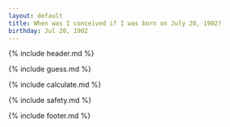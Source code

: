 ```yaml
---
layout: default
title: When was I conceived if I was born on July 20, 1902?
birthday: Jul 20, 1902
---
```


{% include header.md %}

{% include guess.md %}

{% include calculate.md %}

{% include safety.md %}

{% include footer.md %}




